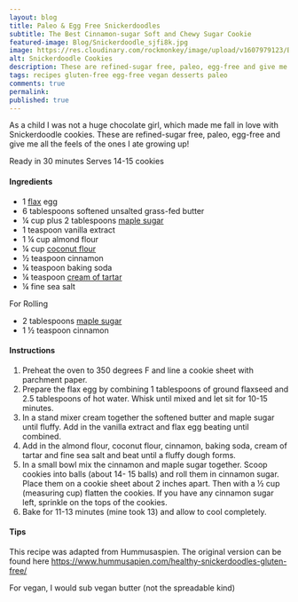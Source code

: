 ```yaml
---
layout: blog
title: Paleo & Egg Free Snickerdoodles
subtitle: The Best Cinnamon-sugar Soft and Chewy Sugar Cookie
featured-image: Blog/Snickerdoodle_sjfi8k.jpg
image: https://res.cloudinary.com/rockmonkey/image/upload/v1607979123/Blog/Snickerdoodle_sjfi8k.jpg
alt: Snickerdoodle Cookies
description: These are refined-sugar free, paleo, egg-free and give me all the feels of the ones I ate growing up!
tags: recipes gluten-free egg-free vegan desserts paleo
comments: true
permalink:
published: true
---
```

As a child I was not a huge chocolate girl, which made me fall in love with Snickerdoodle cookies. These are refined-sugar free, paleo, egg-free and give me all the feels of the ones I ate growing up!

Ready in 30 minutes
Serves 14-15 cookies

#### Ingredients
* 1 [flax](https://www.google.com/url?q=https://www.amazon.com/gp/product/B00DOKFLYI/ref%3Das_li_qf_asin_il_tl?ie%3DUTF8%26tag%3Dh3withlaura-20%26creative%3D9325%26linkCode%3Das2%26creativeASIN%3DB00DOKFLYI%26linkId%3D06c100c0b80203f02a228dabea5ca73f&sa=D&ust=1607981449405000&usg=AOvVaw1PWr16JTiTf82vZoQRedLy) egg
* 6 tablespoons softened unsalted grass-fed butter
* ¼ cup plus 2 tablespoons [maple sugar](https://www.google.com/url?q=https://www.amazon.com/gp/product/B000JJHDVG/ref%3Das_li_qf_asin_il_tl?ie%3DUTF8%26tag%3Dh3withlaura-20%26creative%3D9325%26linkCode%3Das2%26creativeASIN%3DB000JJHDVG%26linkId%3Dc9dc23157efbd9829cd1d3468ce1d75e&sa=D&ust=1607981333734000&usg=AOvVaw0Z2hVzwkksOC5JM0wHduGC)
* 1 teaspoon vanilla extract
* 1 ¼ cup almond flour
* ¼ cup [coconut flour](https://www.amazon.com/gp/product/B00BSZBEAG/ref=as_li_qf_asin_il_tl?ie=UTF8&tag=h3withlaura-20&creative=9325&linkCode=as2&creativeASIN=B00BSZBEAG&linkId=72270e4ec0bb7bc5f25a3693675620d7)
* ½ teaspoon cinnamon
* ¼ teaspoon baking soda
* ¼ teaspoon [cream of tartar](https://www.google.com/url?q=https://www.amazon.com/gp/product/B0087AZDG6/ref%3Das_li_qf_asin_il_tl?ie%3DUTF8%26tag%3Dh3withlaura-20%26creative%3D9325%26linkCode%3Das2%26creativeASIN%3DB0087AZDG6%26linkId%3D39d14dc01cb3f75d627cd3f32b89ce68&sa=D&ust=1607981405488000&usg=AOvVaw1DIP6TOBIT_PiJykvp36NH)
* ¼ fine sea salt

For Rolling
* 2 tablespoons [maple sugar](https://www.google.com/url?q=https://www.amazon.com/gp/product/B000JJHDVG/ref%3Das_li_qf_asin_il_tl?ie%3DUTF8%26tag%3Dh3withlaura-20%26creative%3D9325%26linkCode%3Das2%26creativeASIN%3DB000JJHDVG%26linkId%3Dc9dc23157efbd9829cd1d3468ce1d75e&sa=D&ust=1607981333734000&usg=AOvVaw0Z2hVzwkksOC5JM0wHduGC)
* 1 ½ teaspoon cinnamon



#### Instructions
1. Preheat the oven to 350 degrees F and line a cookie sheet with parchment paper.
2. Prepare the flax egg by combining 1 tablespoons of ground flaxseed and 2.5  tablespoons of  hot water. Whisk until mixed and let sit for 10-15 minutes.
3. In a stand mixer cream together the softened butter and maple sugar until fluffy. Add in the vanilla extract and flax egg beating until combined.
4. Add in the almond flour, coconut flour, cinnamon, baking soda, cream of tartar and fine sea salt and beat until a fluffy dough forms.
5. In a small bowl mix the cinnamon and maple sugar together. Scoop cookies into balls (about 14- 15 balls) and roll them in cinnamon sugar. Place them on a cookie sheet about 2 inches apart. Then with a ½ cup (measuring cup) flatten the cookies. If you have any cinnamon sugar left, sprinkle on the tops of the cookies.
6. Bake for 11-13 minutes (mine took 13) and allow to cool completely.


#### Tips
This recipe was adapted from Hummusaspien. The original version can be found here https://www.hummusapien.com/healthy-snickerdoodles-gluten-free/

For vegan, I would sub vegan butter (not the spreadable kind)
